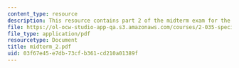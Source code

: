 ```yaml
---
content_type: resource
description: This resource contains part 2 of the midterm exam for the course.
file: https://ol-ocw-studio-app-qa.s3.amazonaws.com/courses/2-035-special-topics-in-mathematics-with-applications-linear-algebra-and-the-calculus-of-variations-spring-2007/03f67e45e7db73cfb361cd210a01389f_midterm_2.pdf
file_type: application/pdf
resourcetype: Document
title: midterm_2.pdf
uid: 03f67e45-e7db-73cf-b361-cd210a01389f
---
```


